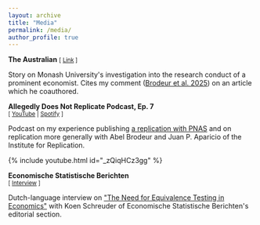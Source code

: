 ```yaml
---
layout: archive
title: "Media"
permalink: /media/
author_profile: true
---
```

**The Australian**
<small>[ [Link](https://www.theaustralian.com.au/education/monash-university-investigates-ethical-concerns-over-renowned-economists-bangladesh-research/news-story/5da23d2be9fa1a45c283389af103297a) ] </small>

Story on Monash University's investigation into the research conduct of a prominent economist. Cites my comment ([Brodeur et al. 2025](https://osf.io/s2t6f)) on an article which he coauthored.

**Allegedly Does Not Replicate Podcast, Ep. 7** <br/>
<small>[ [YouTube](https://www.youtube.com/watch?v=_zQiqHCz3gg) | [Spotify](https://podcasters.spotify.com/pod/show/i4r/episodes/Allegedly-does-not-replicate--Episode-7-e2qmoea) ] </small>

Podcast on my experience publishing [a replication with PNAS](https://www.pnas.org/doi/10.1073/pnas.2403758121) and on replication more generally with Abel Brodeur and Juan P. Aparicio of the Institute for Replication.

{% include youtube.html id="_zQiqHCz3gg" %}

**Economische Statistische Berichten** <br/>
<small>[ [Interview](https://esb.nu/we-moeten-vaker-toegeven-dat-er-niks-te-concluderen-valt/) ] </small>

Dutch-language interview on ["The Need for Equivalence Testing in Economics"](https://jack-fitzgerald.github.io/files/The_Need_for_Equivalence_Testing_in_Economics.pdf) with Koen Schreuder of Economische Statistische Berichten's editorial section.

